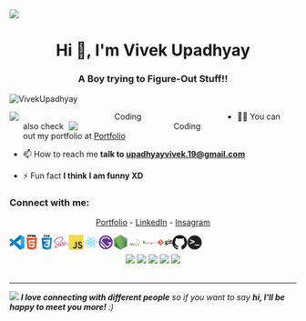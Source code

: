 <!-- [![MasterHead](https://www.canva.com/design/DAExk3bHh2A/WUuSUGHXFILrnExbfndb5g/view?utm_content=DAExk3bHh2A&utm_campaign=designshare&utm_medium=link&utm_source=shareyourdesignpanel)](https://github.com/mahi-19) -->
<img align="center" src="https://raw.githubusercontent.com/mahi-19/mahi-19/main/back.png"/></a>
<h1 align="center">Hi 👋, I'm Vivek Upadhyay </h1>
<h3 align="center">A Boy trying to Figure-Out Stuff!!</h3>

<p align="left"> <img src="https://komarev.com/ghpvc/?username=creator79&label=Profile%20views&color=129e00&style=plastic" alt="VivekUpadhyay" /> </p>

<div align="center">
<img align="left" alt="Coding" width="400"  src="https://raw.githubusercontent.com/creator79/creator79/main/dribble.gif">
<img align="right" alt="Coding" width="400" src="https://cdn.dribbble.com/users/2646423/screenshots/5507196/computer.gif">
 </div>
 
<div >

- 👨‍💻 You can also check out my portfolio at  <a href="https://creator79.github.io/portfolio1/">Portfolio</a>

- 📫 How to reach me **talk to upadhyayvivek.19@gmail.com**

- ⚡ Fun fact **I think I am funny XD**
 
<h3 align="left">Connect with me:</h3>
<!--- Adding Header Elements -->
<p align="center">
  <a href="https://creator79.github.io/portfolio1/">Portfolio</a> -
  <a href="https://www.linkedin.com/in/creator79/">LinkedIn</a> - 
  <a href="https://www.instagram.com/mahi_creator/">Insagram</a></p>
 </div>

<div align="center">
<img align="left" alt="Visual Studio Code" width="26px" src="https://raw.githubusercontent.com/github/explore/80688e429a7d4ef2fca1e82350fe8e3517d3494d/topics/visual-studio-code/visual-studio-code.png" />
<img align="left" alt="HTML5" width="26px" src="https://raw.githubusercontent.com/github/explore/80688e429a7d4ef2fca1e82350fe8e3517d3494d/topics/html/html.png" />
<img align="left" alt="CSS3" width="26px" src="https://raw.githubusercontent.com/github/explore/80688e429a7d4ef2fca1e82350fe8e3517d3494d/topics/css/css.png" />
<img align="left" alt="Sass" width="26px" src="https://raw.githubusercontent.com/github/explore/80688e429a7d4ef2fca1e82350fe8e3517d3494d/topics/sass/sass.png" />
<img align="left" alt="JavaScript" width="26px" src="https://raw.githubusercontent.com/github/explore/80688e429a7d4ef2fca1e82350fe8e3517d3494d/topics/javascript/javascript.png" />
<img align="left" alt="React" width="26px" src="https://raw.githubusercontent.com/github/explore/80688e429a7d4ef2fca1e82350fe8e3517d3494d/topics/react/react.png" />
<img align="left" alt="Gatsby" width="26px" src="https://raw.githubusercontent.com/github/explore/e94815998e4e0713912fed477a1f346ec04c3da2/topics/gatsby/gatsby.png" />
<img align="left" alt="Node.js" width="26px" src="https://raw.githubusercontent.com/github/explore/80688e429a7d4ef2fca1e82350fe8e3517d3494d/topics/nodejs/nodejs.png" />
<img align="left" alt="MySQL" width="26px" src="https://raw.githubusercontent.com/github/explore/80688e429a7d4ef2fca1e82350fe8e3517d3494d/topics/mysql/mysql.png" />
<img align="left" alt="MongoDB" width="26px" src="https://raw.githubusercontent.com/github/explore/80688e429a7d4ef2fca1e82350fe8e3517d3494d/topics/mongodb/mongodb.png" />
<img align="left" alt="Git" width="26px" src="https://raw.githubusercontent.com/github/explore/80688e429a7d4ef2fca1e82350fe8e3517d3494d/topics/git/git.png" />
<img align="left" alt="GitHub" width="26px" src="https://raw.githubusercontent.com/github/explore/78df643247d429f6cc873026c0622819ad797942/topics/github/github.png" />
<img align="left" alt="Terminal" width="26px" src="https://raw.githubusercontent.com/github/explore/80688e429a7d4ef2fca1e82350fe8e3517d3494d/topics/terminal/terminal.png" />
</div>
<br /><br />
<div align="center">
<img height="180em" src="http://github-profile-summary-cards.vercel.app/api/cards/profile-details?username=creator79&theme=github_dark" />
<img height="180em" src="https://github-profile-summary-cards.vercel.app/api/cards/repos-per-language?username=creator79&theme=github_dark"  />
<img height="180em" src="https://github-profile-summary-cards.vercel.app/api/cards/most-commit-language?username=creator79&theme=github_dark"  />
<img height="180em" src="https://github-profile-summary-cards.vercel.app/api/cards/stats?username=creator79&theme=github_dark"/>
<img height="180em" src="https://github-profile-summary-cards.vercel.app/api/cards/productive-time?username=creator79&theme=github_dark" />
</div>
<br>

---

<img src="https://media.giphy.com/media/LnQjpWaON8nhr21vNW/giphy.gif" width="60"> <em><b>I love connecting with different people</b> so if you want to say <b>hi, I'll be happy to meet you more!</b> :)</em>



